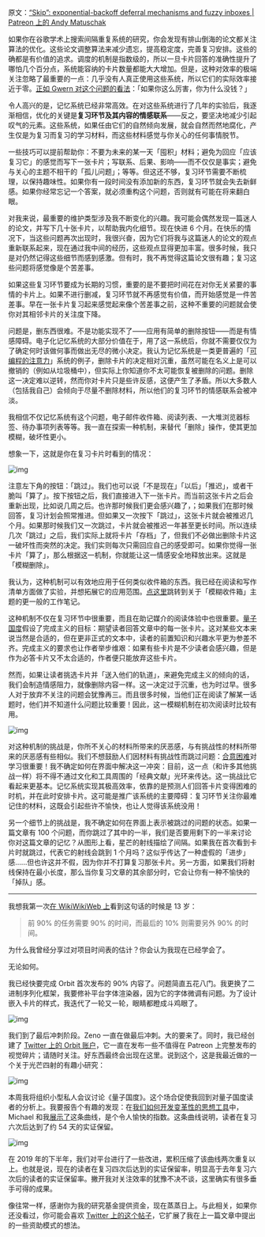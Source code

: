 原文：[“Skip”: exponential-backoff deferral mechanisms and fuzzy inboxes | Patreon 上的 Andy Matuschak](https://www.patreon.com/posts/skip-exponential-40672377)

如果你在谷歌学术上搜索间隔重复系统的研究，你会发现有排山倒海的论文都关注算法的优化。这些论文调整算法来减少遗忘，提高稳定度，完善复习安排。这些的确都是有价值的追求。调度的机制是指数级的，所以一旦卡片回答的准确性提升了哪怕几个百分点，系统能容纳的卡片数量都能大大增加。但是，这种对效率的极端关注忽略了最重要的一点：几乎没有人真正使用这些系统，所以它们的实际效率接近于零。[正如 Gwern 对这个问题的看法](https://www.gwern.net/Spaced-repetition#if-youre-so-good-why-arent-you-rich)：「如果你这么厉害，你为什么没钱？」

令人高兴的是，记忆系统已经非常高效。在对这些系统进行了几年的实验后，我逐渐相信，优化的关键是**复习环节及其内容的情感联系**——反之，要坚决地减少引起叹气的元素。这些系统，如果任由它们的自然倾向发展，就会自然而然地腐化，产生仅是为复习而复习的学习材料，而这些材料感觉与你关心的任何事情脱节。

一些技巧可以提前帮助你：不要为未来的某一天「囤积」材料；避免为回应「应该复习它」的感觉而写下一张卡片；写联系、后果、影响——而不仅仅是事实；避免与关心的主题不相干的「孤儿问题」；等等。但这还不够，复习环节需要不断梳理，以保持趣味性。如果你有一段时间没有添加新的东西，复习环节就会失去新鲜感。如果你经常忘记一个答案，就必须重构这个问题，否则就有可能在将来翻白眼。

对我来说，最重要的维护类型涉及我不断变化的兴趣。我可能会偶然发现一篇迷人的论文，并写下几十张卡片，以帮助我内化细节。现在快进 6 个月。在快乐的情况下，当这些问题再次出现时，我很兴奋，因为它们将我与这篇迷人的论文的观点重新联系起来，现在通过我中间的经历，这些观点显得更加丰富。很多时候，我只是对仍然记得这些细节而感到感激。但有时，我不再觉得这篇论文很有趣；复习这些问题将感觉像是个苦差事。

如果这些复习环节要成为长期的习惯，重要的是不要把时间花在对你无关紧要的事情的卡片上。如果不进行删减，复习环节就不再感觉有价值，而开始感觉是一件苦差事。早在一张卡片复习起来感觉起来像个苦差事之前，这种不重要的问题就会使你对其相邻卡片的关注度下降。

问题是，删东西很难。不是功能实现不了——应用有简单的删除按钮——而是有情感障碍。电子化记忆系统的大部分价值在于，用了这一系统后，你就不需要仅仅为了确定何时该做何事而做出无尽的微小决定。我认为记忆系统是一类更普遍的「[可编程的注意力](https://notes.andymatuschak.org/z2gqazXUkf9qyFjMQg4W3dw6yegnAJszvDywN)」系统的例子，删除卡片的决定相对沉重，虽然可能在名义上是可以撤销的（例如从垃圾桶中），但实际上你知道你不太可能恢复被删除的问题。删除这一决定难以逆转，然而你对卡片只是些许反感，这便产生了矛盾。所以大多数人（包括我自己）会倾向于尽量不删除材料，所以他们的复习环节的情感联系会被冲淡。

我相信不仅记忆系统有这个问题，电子邮件收件箱、阅读列表、一大堆浏览器标签、待办事项列表等等。我一直在探索一种机制，来替代「删除」操作，使其更加模糊，破坏性更小。

想象一下，这就是你在复习卡片时看到的情况：

![img](https://c10.patreonusercontent.com/4/patreon-media/p/post/40672377/0dfc418f43414b30b5f1037d3e76f372/eyJwIjoxfQ%3D%3D/1.png?token-time=1646611200&token-hash=agp5GKjPDbfCptpWbDBumbylCVBMnlFEboWMzHvGMuA%3D)

注意左下角的按钮：「跳过」。我们也可以说「不是现在」「以后」「推迟」，或者干脆叫「算了」。按下按钮之后，我们直接进入下一张卡片。而当前这张卡片之后会重新出现，比如说几周之后。也许那时候我们更会感兴趣了，；如果我们在那时候回答，复习计划会照常推进。但如果又一次按下「跳过」，这张卡片就会被推迟几个月。如果那时候我们又一次跳过，卡片就会被推迟一年甚至更长时间。所以连续几次「跳过」之后，我们实际上就将卡片「存档」了，但我们不必做出删除卡片这一破坏性而突然的决定。我们实则每次只需回应自己的感受即可。如果你觉得一张卡片「算了」，那么根据这一机制，你就能让这一情感安全地释放出来。这就是「模糊删除」。

我认为，这种机制可以有效地应用于任何类似收件箱的东西。我已经在阅读和写作清单方面做了实验，并想拓展它的应用范围。[点这里](https://notes.andymatuschak.org/z7yRMBXGc81KkUwLxefodzfnnfKXx63vXzP88)跳转到关于「模糊收件箱」主题的更一般的工作笔记。

这种机制不仅在复习环节中很重要，而且在助记媒介的阅读体验中也很重要。[量子国度](https://quantum.country/)假设了完成主义的目标：期望读者回答文章中的每一张卡片。这对某些文本来说当然是合适的，但在更非正式的文本中，读者的前置知识和兴趣水平更为参差不齐。完成主义的要求也让作者举步维艰：如果有些卡片是不少读者会感兴趣，但是作为必答卡片又不太合适的，作者便只能放弃这些卡片。

然而，如果让读者挑选卡片并「送入他们的轨道」，来避免完成主义的倾向的话，我们会制造情感阻力，就像删除内容一样。这一决定过于沉重，也为时过早。很多人对于放弃不关注的问题会犹豫再三。而且很多时候，当他们正在阅读了解某一话题时，他们并不知道什么问题比较重要！因此，这一模糊机制在初次阅读时比较有用。

![img](https://c10.patreonusercontent.com/4/patreon-media/p/post/40672377/0df546c51f4740989ebba355fa98618f/eyJyb3RhdGUiOjAsInciOjgyMH0%3D/1.png?token-time=1646611200&token-hash=n-Rr0Aw4tZ17VgBaZMeo2ZNGqbb1ZieiSAfeEPTS9Ls%3D)

对这种机制的挑战是，你所不关心的材料所带来的厌恶感，与有挑战性的材料所带来的厌恶感有些相似。我们不想鼓励人们因材料有挑战性而跳过问题：[合意困难](https://notes.andymatuschak.org/z49u8mtc9wZoY7siV7nz4V3PG2oMkNBn7AgUk)对学习很重要！我不确定如何在界面中解决这一冲突：目前，这一点（和许多其他挑战一样）将不得不通过文化和工具周围的「经典文献」光环来传达。这一挑战比它看起来更基本。记忆系统实现其极高效率，依靠的是预测人们回答卡片变得困难的时机，并在此时安排卡片。这可能是推广该系统的主要障碍：复习环节关注你最难记住的材料，这既会引起些许不愉快，也让人觉得该系统没用！

另一个细节上的挑战是，我不确定如何在界面上表示被跳过的问题的状态。如果一篇文章有 100 个问题，而你跳过了其中的一半，我们是否要用剩下的一半来讨论你对这篇文章的记忆？从图形上看，星芒的射线描绘了间隔。如果我在首次看到卡片时就跳过，代表它的射线会跳到 1 个月吗？这似乎传达了一种虚假的「进步」感......但也许这并不假，因为你并不打算复习那张卡片。另一方面，如果我们将射线保持在最小长度，那么当你复习文章的其余部分时，它会让你有一种不愉快的「掉队」感。

***

我想我第一次[在 WikiWikiWeb 上](https://wiki.c2.com/?NinetyTenRule)看到这句话的时候是 13 岁：

> 前 90% 的任务需要 90% 的时间，而最后的 10% 则需要另外 90% 的时间。

为什么我曾经分享过对项目时间表的估计？你会认为我现在已经学会了。

无论如何。

我已经快要完成 Orbit 首次发布的 90% 内容了。问题简直五花八门。我更换了二进制序列化框架，我要修补平台字体渲染器，因为它的字体微调有问题。为了设计嵌入卡片的样式，我迭代了一轮又一轮，眼睛都瞪成斗鸡眼了。 

![img](https://c10.patreonusercontent.com/4/patreon-media/p/post/40672377/fe9ea77ca3d24157b7a5929dd368896d/eyJwIjoxfQ%3D%3D/1.png?token-time=1646611200&token-hash=Pu3yNQfAJC-_Ssjw8yMjfkWAWKF3YPHCRt1rxAowBys%3D)

我们到了最后冲刺阶段。Zeno 一直在做最后冲刺。大的要来了。同时，我已经创建了 [Twitter 上的 Orbit 账户](https://twitter.com/withorbit)，它一直在发布一些不值得在 Patreon 上完整发布的视觉碎片；请随时关注。好东西最终会出现在这里。说到这个，这是我最近做的一个关于光芒四射的有趣小研究：

![img](https://c10.patreonusercontent.com/4/patreon-media/p/post/40672377/3e8bca3f10824d90b7340ddd030bb6ed/eyJwIjoxfQ%3D%3D/1.gif?token-time=1646611200&token-hash=MJIYE8-f8UNYGp80hAt0QtTY9_n7L8fsJ4tbRiaTiKE%3D)

本周我将组织小型私人会议讨论《量子国度》。这个场合促使我回到对量子国度读者的分析上。我要报告个有趣的发现：在[我们如何开发变革性的思想工具](https://numinous.productions/ttft)中，Michael 和我[展示了](https://numinous.productions/ttft/#early-impact)这条曲线，是个令人愉快的指数。这条曲线说明，读者在复习六次后达到了约 54 天的实证保留。

![img](https://c10.patreonusercontent.com/4/patreon-media/p/post/40672377/e1d558136ae94560837f0fd9dfcdcea3/eyJyb3RhdGUiOjAsInciOjgyMH0%3D/1.png?token-time=1646611200&token-hash=uQ5z_ZAzqHfC6mw-_t51YG0sxEQ_LjMeiiqnElqb7PY%3D)

在 2019 年的下半年，我们对平台进行了一些改进，累积压缩了该曲线两次重复以上。也就是说，现在的读者在复习四次后达到的实证保留率，明显高于去年复习六次后的读者的实证保留率。撇开我对关注效率的犹豫不决不谈，这里确实有很多垂手可得的成果。

像往常一样，感谢你为我的研究基金提供资金，现在蒸蒸日上。与此相关，如果你还没看过，你可能会喜欢 [Twitter 上的这个帖子](https://twitter.com/andy_matuschak/status/1294696060380569601)，它扩展了我在上一篇文章中提出的一些资助模式的想法。